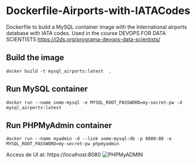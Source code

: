 # Dockerfile-Airports-with-IATACodes
Dockerfile to build a MySQL container image with the International airports database with IATA codes.
Used in the course DEVOPS FOR DATA SCIENTISTS https://i2ds.org/programa-devops-data-scientists/

## Build the image

```
docker build -t mysql_airports:latest  .
```

## Run MySQL container

```
docker run --name some-mysql -e MYSQL_ROOT_PASSWORD=my-secret-pw -d mysql_airports:latest
```

## Run PHPMyAdmin container

```
docker run --name myadmin -d --link some-mysql:db -p 8080:80 -e MYSQL_ROOT_PASSWORD=my-secret-pw phpmyadmin
```

Access de UI at: https://localhost:8080
![PHPMyADMIN](screenshots/screenshot.jpg)

